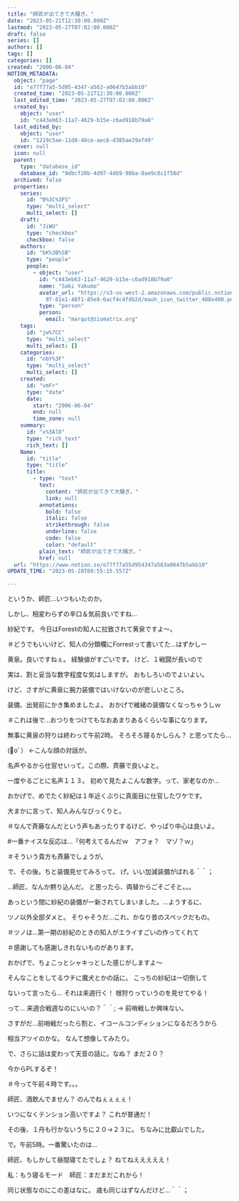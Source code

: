 ```yaml
---
title: "師匠が出てきて大騒ぎ。"
date: "2023-05-21T12:30:00.000Z"
lastmod: "2023-05-27T07:02:00.000Z"
draft: false
series: []
authors: []
tags: []
categories: []
created: "2006-06-04"
NOTION_METADATA:
  object: "page"
  id: "e77f77a5-5d95-4347-a563-a0647b5abb10"
  created_time: "2023-05-21T12:30:00.000Z"
  last_edited_time: "2023-05-27T07:02:00.000Z"
  created_by:
    object: "user"
    id: "c443eb63-11a7-4629-b15e-c6ad918b79a0"
  last_edited_by:
    object: "user"
    id: "1219c5ae-11d8-48ce-aec6-d385ae29af49"
  cover: null
  icon: null
  parent:
    type: "database_id"
    database_id: "9dbcf20b-4d97-4d69-98ba-8ae9c8c1f58d"
  archived: false
  properties:
    series:
      id: "B%3C%3FS"
      type: "multi_select"
      multi_select: []
    draft:
      id: "JiWU"
      type: "checkbox"
      checkbox: false
    authors:
      id: "bK%3B%5B"
      type: "people"
      people:
        - object: "user"
          id: "c443eb63-11a7-4629-b15e-c6ad918b79a0"
          name: "Saki Yakumo"
          avatar_url: "https://s3-us-west-2.amazonaws.com/public.notion-static.com/3ad1c4\
            97-61e1-48f1-85e8-6acf4c4fdb2d/maoh_icon_twitter_400x400.png"
          type: "person"
          person:
            email: "marqut@ziomatrix.org"
    tags:
      id: "jw%7CC"
      type: "multi_select"
      multi_select: []
    categories:
      id: "nbY%3F"
      type: "multi_select"
      multi_select: []
    created:
      id: "vmFr"
      type: "date"
      date:
        start: "2006-06-04"
        end: null
        time_zone: null
    summary:
      id: "x%3AlD"
      type: "rich_text"
      rich_text: []
    Name:
      id: "title"
      type: "title"
      title:
        - type: "text"
          text:
            content: "師匠が出てきて大騒ぎ。"
            link: null
          annotations:
            bold: false
            italic: false
            strikethrough: false
            underline: false
            code: false
            color: "default"
          plain_text: "師匠が出てきて大騒ぎ。"
          href: null
  url: "https://www.notion.so/e77f77a55d954347a563a0647b5abb10"
UPDATE_TIME: "2023-05-28T09:55:15.557Z"

---
```

<link rel="stylesheet" href="https://cdn.jsdelivr.net/npm/katex@0.16.2/dist/katex.min.css" integrity="sha384-bYdxxUwYipFNohQlHt0bjN/LCpueqWz13HufFEV1SUatKs1cm4L6fFgCi1jT643X" crossorigin="anonymous">


というか、師匠…いつもいたのか。


しかし、相変わらずの辛口＆気前良いですね…


紗紀です。 今日はForestの知人に拉致されて黄泉ですよ～。


＃どうでもいいけど、知人の分類欄にForrestって書いてた…はずかしー


黄泉。良いですねぇ。 経験値がすごいです。 けど、１戦闘が長いので


実は、割と妥当な数字程度な気はしますが。 おもしろいのでよいよい。


けど、さすがに黄泉に腕力装備ではいけないのが悲しいところ。


装備、出発前にかき集めましたよ。 おかげで維緒の装備なくなっちゃうしｗ


＃これは後で…おつりをつけてもなおあまりあるくらいな事になります。


無事に黄泉の狩りは終わって午前2時。 そろそろ寝るかしらん？ と思ってたら…


(ﾟoﾟ） ←こんな顔の対話が。


名声やるから仕官せいって。この際、斉藤で良いよと。


一度やるごとに名声１１３。 初めて見たよこんな数字。って、家老なのか…


おかげで、めでたく紗紀は１年近くぶりに真面目に仕官したワケです。


大まかに言って、知人みんなびっくりと。


＃なんで斉藤なんだという声もあったりするけど、やっぱり中心は良いよ。


#一番ナイスな反応は…「何考えてるんだｗ　アフォ？　マゾ？ｗ」


＃そういう貴方も斉藤でしょうが。


で、その後。ちと装備見せてみろって。 げ。いい加減装備がばれる＾＾；


…師匠、なんか黙り込んだ。 と思ったら、両替からごそごそと。。。


あっという間に紗紀の装備が一新されてしまいました。…ようするに、


ツノ以外全部ダメと。 そりゃそうだ…これ、かなり昔のスペックだもの。


＃ツノは…第一期の紗紀のときの知人がエライすごいの作ってくれて


＃感謝しても感謝しきれないものがあります。


おかげで、ちょこっとシャキっとした感じがしますよ～


そんなことをしてるウチに魔犬とかの話に。 こっちの紗紀は一切倒して


ないって言ったら… それは来週行く！ 根狩りっていうのを見せてやる！


って… 来週合戦週なのにいいの？＾＾; → 前哨戦しか興味ない。


さすがだ…前哨戦だったら割と、イコールコンディションになるだろうから


相当アツイのかな。 なんて想像してみたり。


で、さらに話は変わって天音の話に。なぬ？ まだ２０？


今からPLするぞ！


＃今って午前４時です。。。


師匠、酒飲んでません？ のんでねぇぇぇぇ！


いつになくテンション高いですよ？ これが普通だ！


その後、１丹も行かないうちに２０→２３に。 ちなみに比叡山でした。


で。午前5時。一番驚いたのは…


師匠、もしかして昼間寝てたでしょ？ ねてねえええええ！


私：もう寝るモード　師匠：まだまだこれから！


同じ状態なのにこの差はなに。 歳も同じはずなんだけど…＾＾；

